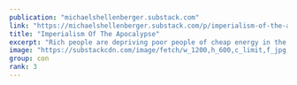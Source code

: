 ```yaml
---
publication: "michaelshellenberger.substack.com"
link: "https://michaelshellenberger.substack.com/p/imperialism-of-the-apocalypse"
title: "Imperialism Of The Apocalypse"
excerpt: "Rich people are depriving poor people of cheap energy in the name of climate change. Why?"
image: "https://substackcdn.com/image/fetch/w_1200,h_600,c_limit,f_jpg,q_auto:good,fl_progressive:steep/https%3A%2F%2Fbucketeer-e05bbc84-baa3-437e-9518-adb32be77984.s3.amazonaws.com%2Fpublic%2Fimages%2F9316f938-1f84-423a-8141-7fc1307b9808_3024x1700.png"
group: con
rank: 3
---
```

